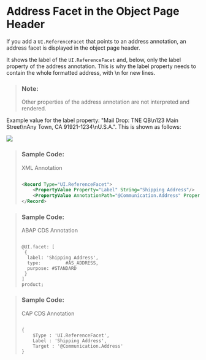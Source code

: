 <!-- loio0b73cbbeda344d88b5d0f8bea4d4498e -->

# Address Facet in the Object Page Header

If you add a `UI.ReferenceFacet` that points to an address annotation, an address facet is displayed in the object page header.

It shows the label of the `UI.ReferenceFacet` and, below, only the label property of the address annotation. This is why the label property needs to contain the whole formatted address, with \\n for new lines.

> ### Note:  
> Other properties of the address annotation are not interpreted and rendered.

Example value for the label property: "Mail Drop: TNE QB\\n123 Main Street\\nAny Town, CA 91921-1234\\nU.S.A.". This is shown as follows:

 ![](images/Address_Facet_8d92094.png) 



> ### Sample Code:  
> XML Annotation
> 
> ```xml
> 
> <Record Type="UI.ReferenceFacet">
>     <PropertyValue Property="Label" String="Shipping Address"/>
>     <PropertyValue AnnotationPath="@Communication.Address" Property="Target"/>
> </Record>
> 
> ```

> ### Sample Code:  
> ABAP CDS Annotation
> 
> ```
> 
> @UI.facet: [
>  {
>   label: 'Shipping Address',
>   type:         #AS_ADDRESS,
>   purpose: #STANDARD
>  }
> ]
> product;
> ```

> ### Sample Code:  
> CAP CDS Annotation
> 
> ```
> 
> {
>     $Type : 'UI.ReferenceFacet',
>     Label : 'Shipping Address',
>     Target : '@Communication.Address'
> }
> ```

